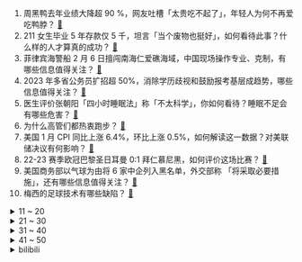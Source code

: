 1. 周黑鸭去年业绩大降超 90 %，网友吐槽「太贵吃不起了」，年轻人为何不再爱吃鸭脖？ [:link:](https://www.zhihu.com/question/583975005)
2. 211 女生毕业 5 年存款仅 5 千，坦言「当个废物也挺好」，如何看待此事？什么样的人才算真的成功？ [:link:](https://www.zhihu.com/question/583990031)
3. 菲律宾海警船 2 月 6 日擅闯南海仁爱礁海域，中国现场操作专业、克制，有哪些信息值得关注？ [:link:](https://www.zhihu.com/question/583788014)
4. 2023 年多省公务员扩招超 50%，消除学历歧视和鼓励报考基层成趋势，哪些信息值得关注？ [:link:](https://www.zhihu.com/question/583960125)
5. 医生评价张朝阳「四小时睡眠法」称「不太科学」，你如何看待？睡眠不足会有哪些危害？ [:link:](https://www.zhihu.com/question/583753946)
6. 为什么高管们都热衷跑步？ [:link:](https://www.zhihu.com/question/285301487)
7. 美国 1 月 CPI 同比上涨 6.4%，环比上涨 0.5%，如何解读这一数据？对美联储决议有何影响？ [:link:](https://www.zhihu.com/question/584072628)
8. 22-23 赛季欧冠巴黎圣日耳曼 0:1 拜仁慕尼黑，如何评价这场比赛？ [:link:](https://www.zhihu.com/question/584103517)
9. 美国商务部以气球为由将 6 家中企列入黑名单，外交部称 「将采取必要措施」，还有哪些信息值得关注？ [:link:](https://www.zhihu.com/question/583788082)
10. 梅西的足球技术有哪些缺陷？ [:link:](https://www.zhihu.com/question/575814168)
<details>
<summary>11 ~ 20</summary>

11. 美国俄亥俄州氯乙烯泄漏会对全球造成多大影响？ [:link:](https://www.zhihu.com/question/583889398)
12. 如何评价剧版《三体》大结局? [:link:](https://www.zhihu.com/question/579718818)
13. 为什么上海地铁没有一站叫上海？ [:link:](https://www.zhihu.com/question/504042991)
14. 为什么人脑的知识储备远远小于ChatGPT却能拥有意识？ [:link:](https://www.zhihu.com/question/583284785)
15. 美化学品泄漏事故发生后，专家建议短期别喝产地俄亥俄的牛奶，如何从食品安全角度分析这一观点？ [:link:](https://www.zhihu.com/question/584000071)
16. 如何看待「网传情人节前一天海誓山盟石碑碎了」，官方回应称「很久之前因台风碎的」？ [:link:](https://www.zhihu.com/question/583948444)
17. 事业编制实行聘用制后，聘用合同到期，单位会不续签吗？ [:link:](https://www.zhihu.com/question/347131292)
18. 广东东莞一男子持刀伤人致 3 人死亡，警方通报系因个人积怨，如何从法律角度解读？ [:link:](https://www.zhihu.com/question/583815534)
19. 咖啡馆为什么很容易倒闭？ [:link:](https://www.zhihu.com/question/575868414)
20. 俄乌冲突爆发即将一周年，乌外长放风：纽约届时将发生「重大事件」，这释放了哪些信号？ [:link:](https://www.zhihu.com/question/583940379)
</details>
<details>
<summary>21 ~ 30</summary>

21. 一个人可以节俭到什么程度？ [:link:](https://www.zhihu.com/question/301201332)
22. 为什么有的人开惯电动车后，真的再也开不惯燃油车了？ [:link:](https://www.zhihu.com/question/571988568)
23. 河南多地又发生不明巨响，居民出门避险，还有哪些信息值得关注？ [:link:](https://www.zhihu.com/question/583959835)
24. 2023 LPL 春季赛 TES 2:1 击败 iG 四连胜登联赛积分榜首，如何评价这场比赛？ [:link:](https://www.zhihu.com/question/583998035)
25. 一服装店店主自称可给他人注射玻尿酸，结果给一女子注射 6 针玻尿酸后致残，如何看待医美行业暗藏的乱象？ [:link:](https://www.zhihu.com/question/583813130)
26. 麒麟990还能再战几年? [:link:](https://www.zhihu.com/question/557287814)
27. 《狂飙》泰叔为什么被轻易架空? [:link:](https://www.zhihu.com/question/582884066)
28. 大学要不要买电脑? [:link:](https://www.zhihu.com/question/584009102)
29. 情人节迎今年首个领证高峰，如何看待这种节日仪式感？ [:link:](https://www.zhihu.com/question/583946409)
30. 为什么古代的海盗可以打败一队海军舰队，现代的海盗却不堪一击？ [:link:](https://www.zhihu.com/question/347686132)
</details>
<details>
<summary>31 ~ 40</summary>

31. 可以分享一下你最快乐的时光吗？ [:link:](https://www.zhihu.com/question/583578359)
32. 《原神》宁愿错过爆发437万的优菈，也要选择钟离，是什么心态？ [:link:](https://www.zhihu.com/question/582889558)
33. 今天是情人节，你都为 Ta 准备过哪些特别的情人节礼物？礼物的背后又有哪些故事？ [:link:](https://www.zhihu.com/question/583841577)
34. 我们为什么一定要看书？ [:link:](https://www.zhihu.com/question/576297442)
35. 我是一个大一的学生，能否推荐一个记笔记好用的平板? [:link:](https://www.zhihu.com/question/583947260)
36. 如何评价电影《不能流泪的悲伤》？ [:link:](https://www.zhihu.com/question/582954103)
37. 除了巧克力，还有哪些适合在情人节表达浪漫的食物？ [:link:](https://www.zhihu.com/question/583748821)
38. 纯电动汽车怎么开最省电？ [:link:](https://www.zhihu.com/question/579217845)
39. 车臣领导人卡德罗夫称「只要普京下令我们愿意开赴美国，把摩尔多瓦远远抛在身后」，透露了哪些信息？ [:link:](https://www.zhihu.com/question/583783353)
40. 《英雄联盟》里魔切这件装备性价比有多高？它真的不拖节奏吗？ [:link:](https://www.zhihu.com/question/583930993)
</details>
<details>
<summary>41 ~ 50</summary>

41. 在想辞职和继续坚持中该怎么选择? [:link:](https://www.zhihu.com/question/583749171)
42. 日本「H3」主力火箭 1 号机因风力条件不达标延期发射，还有哪些信息值得关注？ [:link:](https://www.zhihu.com/question/583984521)
43. 请问大家觉得大学生是攒钱重要还是出去旅游重要？ [:link:](https://www.zhihu.com/question/583576499)
44. 有哪些适合职场女性日常通勤使用的香水？ [:link:](https://www.zhihu.com/question/582248448)
45. 伊文斯为什么推崇叶文洁为统帅？ [:link:](https://www.zhihu.com/question/583509752)
46. 2023年了，中国有至今有在世界上拿得出手的游戏吗？ [:link:](https://www.zhihu.com/question/581694581)
47. 感觉一直坚持跑步锻炼会很难，「三天打鱼，两天晒网」的人应该如何坚持下去呢？ [:link:](https://www.zhihu.com/question/582918533)
48. 你自己悟出过哪些人生哲理？ [:link:](https://www.zhihu.com/question/583578448)
49. 和男朋友约好一起过情人节，但他临时加班，我该生气吗？ [:link:](https://www.zhihu.com/question/581984142)
50. 为什么「虚幻 5」的功能这么强大，Unity 没有被挤死？ [:link:](https://www.zhihu.com/question/503999321)
</details><details>
<summary>bilibili</summary>

1. “我觉得他在占便宜”好人被枪指着，已经是常态 [:link:](//www.bilibili.com/video/BV1dM411Y7Uj)
2. 我们复刻了一道米其林三星招牌菜！ [:link:](//www.bilibili.com/video/BV1V84y1V7En)
3. 变形金刚3无限月读【离谱配音】 [:link:](//www.bilibili.com/video/BV1MG4y1K7gj)
4. “他只是想混口饭吃”？别再洗白吸毒明星了！ [:link:](//www.bilibili.com/video/BV1f54y1N7mj)
5. 哈喽哈喽！B站的同学们，我来啦！~ [:link:](//www.bilibili.com/video/BV1Vv4y1x78x)
6. 专业偷子 [:link:](//www.bilibili.com/video/BV1584y1V7uM)
7. 用《狂飙》的方式打开熊出没！ [:link:](//www.bilibili.com/video/BV1PA411z7jd)
8. "只有这样，才知道你比的是厨师比赛" [:link:](//www.bilibili.com/video/BV1kx4y1V78T)
9. 【狂飙番外】平行时空：我只想给京海人完整的一生 [:link:](//www.bilibili.com/video/BV1Do4y1v7Hc)
10. 【学医致用】瘦了60斤后，终于明白怎么才瘦的快了！I 看了这个视频让你暴瘦10斤！ [:link:](//www.bilibili.com/video/BV1c14y1c74u)
<details>
<summary>11 ~ 20</summary>

11. 中国富豪大换血，十大富豪，你还认识谁？ [:link:](//www.bilibili.com/video/BV1hs4y1e7LV)
12. 【猛男版】新宝岛丨竖屏重制，史诗级更新 [:link:](//www.bilibili.com/video/BV1314y1c7gh)
13. 真正的埃及人初见《原神》须弥地区的反应！ [:link:](//www.bilibili.com/video/BV1ae4y1w7Pe)
14. DIY折叠桌 [:link:](//www.bilibili.com/video/BV1mM411P7K9)
15. 到底什么是专家？“诸君，且听龙吟” [:link:](//www.bilibili.com/video/BV1d24y1W7CD)
16. 【vlog】我们应该是全网第一个拥有形象代言人的频道了！ [:link:](//www.bilibili.com/video/BV1ov4y147mH)
17. 耗时十年！全世界首发！中国JO厨独立制作《JOJO的奇妙冒险》1-6部所有OP中文版 完结纪念 [:link:](//www.bilibili.com/video/BV13G4y1K7aw)
18. 夏叔是什么级别的厨师？ [:link:](//www.bilibili.com/video/BV11A411B7nw)
19. 【STN快报第七季04】在犯罪现场，我一下就知道死的人是谁了 [:link:](//www.bilibili.com/video/BV1K24y1s74s)
20. 中式龙吟千层蜜枣酥震惊全场！芬兰家人被荷花酥枣花酥美到迷糊！眼花缭乱！新旗袍长衫拍照停不下来！ [:link:](//www.bilibili.com/video/BV1NG4y1P7cA)
</details>
<details>
<summary>21 ~ 30</summary>

21. 情人节敬酒不吃吃料酒是吧？ [:link:](//www.bilibili.com/video/BV1h8411T7aP)
22. 2023IEM卡托维兹星际争霸2 李培楠（Oliveira）夺冠合集！鸟哥解说 [:link:](//www.bilibili.com/video/BV1gY411i7fd)
23. 评分7.4！回光返照or同行衬托！诚实吐槽柯南M25万圣节的新娘！ [:link:](//www.bilibili.com/video/BV16A411m7Mx)
24. 【淮秀帮】假如《狂飙》玩狼人杀！ [:link:](//www.bilibili.com/video/BV1sM4y1S74D)
25. 给你买钢琴是让你这样玩的吗？ [:link:](//www.bilibili.com/video/BV1Q54y1A756)
26. 【原神动画】这玩意比神之眼好用多了 [:link:](//www.bilibili.com/video/BV1Rj411K7n5)
27. 73岁老头儿，开着时速5公里的割草机，开始了400公里的自由之旅 [:link:](//www.bilibili.com/video/BV1Fs4y1a71Z)
28. 【星际争霸2】IEM卡托维兹2023世界总决赛TIME/Oliveira捧杯夺冠 [:link:](//www.bilibili.com/video/BV1f8411T7rb)
29. 他为保护邮件安全，与劫匪搏斗，手筋被砍断，头骨被打破…… [:link:](//www.bilibili.com/video/BV1h8411T7Gv)
30. 可别眨眼，原神31角色秒杀深渊妙脆角 [:link:](//www.bilibili.com/video/BV1iA411B7hu)
</details>
<details>
<summary>31 ~ 40</summary>

31. 试用了集合ChatGPT的Bing搜索后，感觉潘多拉魔盒已经打开了【差评君】 [:link:](//www.bilibili.com/video/BV1ev4y1s7pb)
32. 《原神》历时两个月的最终成品！荧妹手书·愿你在彼岸也能看见这故乡的花朵 [:link:](//www.bilibili.com/video/BV1uj411N7cp)
33. 这样做出来的方便面也太美味了吧！ [:link:](//www.bilibili.com/video/BV1ed4y1J7Tr)
34. 演员：ok，这把憋笑高端局 [:link:](//www.bilibili.com/video/BV1Kv4y1t7x5)
35. 他带着超越自我使命感，游走在死亡边缘，拯救无数生命。 [:link:](//www.bilibili.com/video/BV1TG4y1K7zs)
36. 离世十年的妻子突然出现在眼前，当丈夫和女儿看到后，瞬间把他们吓傻了！ [:link:](//www.bilibili.com/video/BV1cT411y7Ep)
37. 他一元中满命，我一抽送寿命 3 [:link:](//www.bilibili.com/video/BV14T411Q7PB)
38. 12年前山村孩子吃饭视频让人心疼，你更应该关注孩子们现在吃得咋样！ [:link:](//www.bilibili.com/video/BV1154y1N7SZ)
39. 如果养猫不用来玩，那将毫无意义 [:link:](//www.bilibili.com/video/BV1kR4y1B7VE)
40. 【TF家族】《一起去做的N件事》第十五件事：一起来自由地玩游戏吧！ [:link:](//www.bilibili.com/video/BV1oY411v75r)
</details>
<details>
<summary>41 ~ 50</summary>

41. 三年没回德国，给父母惊喜结果爸爸不认识我了！？ [:link:](//www.bilibili.com/video/BV1724y1s7qx)
42. 骑行黑龙江，北国枪城蹭饭逛博物馆，零下30度在五大连池市户外露营 [:link:](//www.bilibili.com/video/BV1Bv4y1s73y)
43. 【探店又被拒？？？前后双标】448元 广州保利洲际酒店 [:link:](//www.bilibili.com/video/BV17s4y1e7XH)
44. 一杆进七个！当九球天后遇上高速摄影机，谁会更胜一筹？ [:link:](//www.bilibili.com/video/BV1rT411Q7DN)
45. csgo新箱子出BUG了？玉麒麟B站首播事故频发？ [:link:](//www.bilibili.com/video/BV1wo4y1i7ZW)
46. 今天店里来了一位并不受欢迎的客人，是谁穿过大雨？又是谁留在童年.. [:link:](//www.bilibili.com/video/BV1HT411R7Zq)
47. 本来还挺喜欢剥线钳的...【梗文梗图系列04】 [:link:](//www.bilibili.com/video/BV1V84y1V78U)
48. 巨无霸手撕头颅，感染者倾巢出洞！精讲《最后生还者》第5集（含剧情评价，彩蛋分享）【墨菲】 [:link:](//www.bilibili.com/video/BV1nR4y1i7hH)
49. 《柯南》暴力手法，一招便把人挂在塔尖上！ [:link:](//www.bilibili.com/video/BV1oY411v7x4)
50. 史上最强！游戏党必看的CPU显卡搭配指南！内含17款CPU+9款显卡+6种游戏测试数据！ [:link:](//www.bilibili.com/video/BV15j411N7Mc)
</details>
<details>
<summary>51 ~ 60</summary>

51. 花70天我做出了双刃战士的“真结局”！？但是..... [:link:](//www.bilibili.com/video/BV19D4y1A712)
52. “有些鸟儿 是注定关不住的” [:link:](//www.bilibili.com/video/BV1Rv4y147LE)
53. 家园翻新 我的世界永恒的MC生存 二周目EP16 [:link:](//www.bilibili.com/video/BV1z54y1A7Yz)
54. 情人节的情侣，真该死啊！ [:link:](//www.bilibili.com/video/BV1YY411i7AM)
55. 小潮院长直播回放（2月11日） [:link:](//www.bilibili.com/video/BV1224y1W7iJ)
56. 美国神偷：抢墨西哥领土还要标榜正义，美国宣传不服不行 [:link:](//www.bilibili.com/video/BV1LG4y1K7gv)
57. 舔狗不开心篇 [:link:](//www.bilibili.com/video/BV1oj411K7bu)
58. 光镊的原理：光为啥可以困住粒子？ [:link:](//www.bilibili.com/video/BV1Gj411T7TC)
59. 「糟糕，心动的感觉」| 牛奶咖啡·仙羽 x 某幻君 合作单曲 pv [:link:](//www.bilibili.com/video/BV1WM411e7YT)
60. ⚡狂飙，但是全员押韵⚡ [:link:](//www.bilibili.com/video/BV1aR4y1B7qG)
</details>
<details>
<summary>61 ~ 70</summary>

61. “愿你永远拥有爱与被爱的勇气” [:link:](//www.bilibili.com/video/BV1Wj411T754)
62. 这几天做了400斤烤猪蹄的半成品，这回在家三分钟就能吃上夜市同款了！ [:link:](//www.bilibili.com/video/BV1Vs4y1a72g)
63. 想做我高启强的baby吗？ [:link:](//www.bilibili.com/video/BV1mD4y1A76T)
64. 见证奇迹的时刻！家长现场解说寒假作业赶工现场 [:link:](//www.bilibili.com/video/BV1gx4y1V7oT)
65. 到了市区您尽管踩油门，剩下的交给我们！ [:link:](//www.bilibili.com/video/BV1t24y1W7HJ)
66. 现实里的“安欣”：30万人追悼的女警长经历了什么？ [:link:](//www.bilibili.com/video/BV1mj411K7XJ)
67. 【4K60FPS】魔力红Maroon 5《Sugar》甜蜜神曲！祝大家情人节快乐 [:link:](//www.bilibili.com/video/BV1Gv4y1x7dA)
68. “我们联合！” [:link:](//www.bilibili.com/video/BV15s4y1e7te)
69. 蜡 笔 小 江 [:link:](//www.bilibili.com/video/BV1LM411e7Ny)
70. 厨师长教你：“黄焖鸡”的家常做法，色香味俱佳，汤汁拌饭更是绝 [:link:](//www.bilibili.com/video/BV1k14y1c7VR)
</details>
<details>
<summary>71 ~ 80</summary>

71. 欢迎收看Rc少儿频道，下一个节目是《大耳朵图图》 [:link:](//www.bilibili.com/video/BV1H8411T7SU)
72. 没错，这里就是我的家乡：京海市。 [:link:](//www.bilibili.com/video/BV1484y1V7wb)
73. 关于我把人家“景点猫”绑回家这件事 [:link:](//www.bilibili.com/video/BV1Gs4y1e7pE)
74. 烤肉自助，仨战士从头吃到尾，吃回本！ [:link:](//www.bilibili.com/video/BV1PM411e7Bi)
75. 鹅鸭傻（ 2 ） [:link:](//www.bilibili.com/video/BV1mM411Y7wC)
76. 网上26000一盒的九朝贡胶！自己在家做需要花多少钱？ [:link:](//www.bilibili.com/video/BV1mM411Y7aM)
77. 【一次说清】如何攻击一国货币？ [:link:](//www.bilibili.com/video/BV1t54y1N7dh)
78. 情人节，我在约会途中摔了个大跤… [:link:](//www.bilibili.com/video/BV1PG4y1P7Zb)
79. 史 上 最 难 H8-4 ！！！ [:link:](//www.bilibili.com/video/BV13T411Q7Tm)
80. 我是九转大肠胖男孩 [:link:](//www.bilibili.com/video/BV1VM4y1Q7wh)
</details>
<details>
<summary>81 ~ 90</summary>

81. 1500日元三文鱼无限量自助？？男子前往挑战结果… [:link:](//www.bilibili.com/video/BV1fe4y1c7fc)
82. 我 解 决 了 电 车 难 题!!!【世纪地狱难度】 [:link:](//www.bilibili.com/video/BV1t8411T7Uy)
83. 警察告诉你电视剧与现实的差距！ [:link:](//www.bilibili.com/video/BV1T8411M7cz)
84. 一场饭局带你经略什么叫不懂事！！ [:link:](//www.bilibili.com/video/BV1o54y1P7AT)
85. 当年“血洗”大街的100首非主流神曲，听着太“羞耻”了！ [:link:](//www.bilibili.com/video/BV1Q54y1N74F)
86. 史上最平淡的抽卡【这下不得不抽卡了...】 [:link:](//www.bilibili.com/video/BV1hM411P7x9)
87. 【半佛】保时捷玩的就是性价比。 [:link:](//www.bilibili.com/video/BV1ts4y1a7Tg)
88. 夜深人静！来一块香喷喷的大棒骨吧！【小傲想吃饭5#】 [:link:](//www.bilibili.com/video/BV1hT411Q78J)
89. 不会用橄榄油做凉面的厨师不是好洗碗工 [:link:](//www.bilibili.com/video/BV16T411R7xF)
90. MC掉落物变成10000倍后 [:link:](//www.bilibili.com/video/BV1nx4y1V7UN)
</details>
<details>
<summary>91 ~ 100</summary>

91. 回来忘了撸猫，结果猫先急了 [:link:](//www.bilibili.com/video/BV1oT411Q7LG)
92. 请各位少侠就近找一根棍子 [:link:](//www.bilibili.com/video/BV1G24y1s795)
93. 追梦赤子心！2023年IEM总决赛！谁才是世界第一人皇！！！ [:link:](//www.bilibili.com/video/BV12Y411i7eD)
94. 【春分】DC-1至DC-8突袭 摆完挂机 简单好抄 [:link:](//www.bilibili.com/video/BV1384y1p7SN)
95. 厦门.网红市场 [:link:](//www.bilibili.com/video/BV1w14y1c7Gq)
96. 恶到必除 [:link:](//www.bilibili.com/video/BV15s4y1e73M)
97. 0.01秒瞬杀！对手：啊？我满血啊！你这是什么套路？？？ [:link:](//www.bilibili.com/video/BV11Y411i7RS)
98. 【花小烙】古人是如何对付老鼠的？ [:link:](//www.bilibili.com/video/BV1yv4y1s7mq)
99. 去蛋糕店一不小心就买到了植物奶油！用植物奶油充当动物奶油，以次充好。以后买蛋糕一定要小心！ [:link:](//www.bilibili.com/video/BV1NM4y1S7rT)
100. “这就是吸毒艺人不能复出的理由！” [:link:](//www.bilibili.com/video/BV1hG4y1K7PZ)
</details></details>